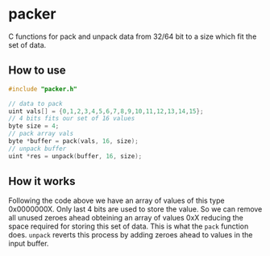 # packer
C functions for pack and unpack data from 32/64 bit to a size which fit the set of data.

## How to use
```c
#include "packer.h"

// data to pack
uint vals[] = {0,1,2,3,4,5,6,7,8,9,10,11,12,13,14,15};
// 4 bits fits our set of 16 values
byte size = 4;
// pack array vals
byte *buffer = pack(vals, 16, size);
// unpack buffer
uint *res = unpack(buffer, 16, size);
```

## How it works
Following the code above we have an array of values of this type 0x0000000X. Only last 4 bits are used to store the value. So we can remove all unused zeroes ahead obteining an array of values 0xX reducing the space required for storing this set of data. This is what the `pack` function does. `unpack` reverts this process by adding zeroes ahead to values in the input buffer.
